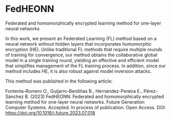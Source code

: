 # FedHEONN
Federated and homomorphically encrypted learning method for one-layer neural networks

In this work, we present an Federated Learning (FL) method based on a neural network without hidden layers that incorporates homomorphic encryption (HE). Unlike traditional FL methods that require multiple rounds of training for convergence, our method obtains the collaborative global model in a single training round, yielding an effective and efficient model that simplifies management of the FL training process. In addition, since our method includes HE, it is also robust against model inversion attacks.

This method was published in the following article:

Fontenla-Romero O., Guijarro-Berdiñas B., Hernández-Pereira E., Pérez-Sánchez B. (2023) FedHEONN: Federated and homomorphically encrypted learning method for one-layer neural networks. Future Generation Computer Systems. Accepted. In process of publication. Open Access. DOI: https://doi.org/10.1016/j.future.2023.07.018
